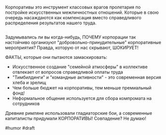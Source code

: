 Корпоративы это инструмент классовых врагов пролетария по постройке искусственных межличностных отношений. Которые в свою очередь насаждаются как компенсация вместо справедливого распределения результатов нашего труда.

##

Задумывались ли вы когда-нибудь, ПОЧЕМУ корпорации так настойчиво организуют "добровольно-принудительные" корпоративные мероприятия? Правда, которую от нас скрывают, ШОКИРУЕТ!

ФАКТЫ, которые они пытаются замаскировать:
- Искусственное создание "семейной атмосферы" в коллективе отвлекает от вопросов справедливой оплаты труда
- "Тимбилдинги" и "командные активности" - это современная версия хлеба и зрелищ
- Чем больше бюджет на корпоративы, тем меньше премиальный фонд!
- Неформальное общение используется для сбора компромата на сотрудников

Древние римляне использовали гладиаторские бои, а современные капиталисты придумали КОРПОРАТИВЫ! Совпадение? Не думаю!

#humor #draft